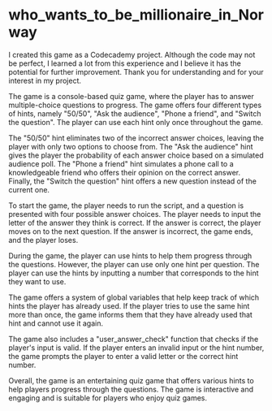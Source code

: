 # who_wants_to_be_millionaire_in_Norway
I created this game as a Codecademy project. Although the code may not be perfect, I learned a lot from this experience and I believe it has the potential for further improvement. Thank you for understanding and for your interest in my project.

The game is a console-based quiz game, where the player has to answer multiple-choice questions to progress. The game offers four different types of hints,
namely "50/50", "Ask the audience", "Phone a friend", and "Switch the question". The player can use each hint only once throughout the game.

The "50/50" hint eliminates two of the incorrect answer choices, leaving the player with only two options to choose from.
The "Ask the audience" hint gives the player the probability of each answer choice based on a simulated audience poll.
The "Phone a friend" hint simulates a phone call to a knowledgeable friend who offers their opinion on the correct answer. 
Finally, the "Switch the question" hint offers a new question instead of the current one.

To start the game, the player needs to run the script, and a question is presented with four possible answer choices. 
The player needs to input the letter of the answer they think is correct. If the answer is correct, the player moves on to the next question. 
If the answer is incorrect, the game ends, and the player loses.

During the game, the player can use hints to help them progress through the questions. 
However, the player can use only one hint per question. The player can use the hints by inputting a number that corresponds to the hint they want to use.

The game offers a system of global variables that help keep track of which hints the player has already used. 
If the player tries to use the same hint more than once, the game informs them that they have already used that hint and cannot use it again.

The game also includes a "user_answer_check" function that checks if the player's input is valid. 
If the player enters an invalid input or the hint number, the game prompts the player to enter a valid letter or the correct hint number.

Overall, the game is an entertaining quiz game that offers various hints to help players progress through the questions. 
The game is interactive and engaging and is suitable for players who enjoy quiz games.
